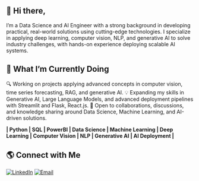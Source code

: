 ## 👋 Hi there, 

I’m a Data Science and AI Engineer with a strong background in developing practical, real-world solutions using cutting-edge technologies. I specialize in applying deep learning, computer vision, NLP, and generative AI to solve industry challenges, with hands-on experience deploying scalable AI systems.

## 🚀 What I’m Currently Doing
🔍 Working on projects applying advanced concepts in computer vision, time series forecasting, RAG, and generative AI.
💡 Expanding my skills in Generative AI, Large Language Models, and advanced deployment pipelines with Streamlit and Flask, React.js.
🤝 Open to collaborations, discussions, and knowledge sharing around Data Science, Machine Learning, and AI-driven solutions.

**| Python | SQL | PowerBI | Data Science | Machine Learning | Deep Learning | Computer Vision | NLP | Generative AI | AI Deployment |**

## 🌎 Connect with Me  

[![LinkedIn](https://img.shields.io/badge/LinkedIn-blue?logo=linkedin&logoColor=white)](https://www.linkedin.com/in/dayakar-vallepu) [![Email](https://img.shields.io/badge/Email-D14836?logo=gmail&logoColor=white)](mailto:dayavallepu@gmail.com)


